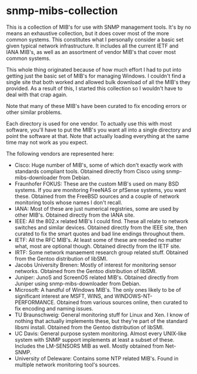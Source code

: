 # snmp-mibs-collection #
This is a collection of MIB's for use with SNMP management tools.
It's by no means an exhaustive collection, but it does cover most of
the more common systems.  This constitutes what I personally consider
a basic set given typical network infrastructure.  It includes all the
current IETF and IANA MIB's, as well as an assortment of vendor MIB's
that cover most common systems.

This whole thing originated because of how much effort I had to put into
getting just the basic set of MIB's for managing Windows.  I couldn't
find a single site that both worked and allowed bulk download of all
the MIB's they provided.  As a result of this, I started this collection
so I wouldn't have to deal with that crap again.

Note that many of these MIB's have been curated to fix encoding errors
or other similar problems.

Each directory is used for one vendor.  To actually use this with
most software, you'll have to put the MIB's you want all into a single
directory and point the software at that.  Note that actually loading
everything at the same time may not work as you expect.

The following vendors are represented here:
* Cisco: Huge number of MIB's, some of which don't exactly work with
  standards compliant tools.  Obtained directly from Cisco using
  snmp-mibs-downloader from Debian.
* Fraunhofer FOKUS: These are the custom MIB's used on many BSD systems.
  If you are monitoring FreeNAS or pfSense systems, you want these.
  Obtained from the FreeBSD sources and a couple of network monitoring
  tools whose names I don't recall.
* IANA: Most of these are just numerical registries, some are used by
  other MIB's.  Obtained directly from the IANA site.
* IEEE: All the 802.x related MIB's I could find.  These all
  relate to network switches and similar devices.  Obtained directly
  from the IEEE site, then curated to fix the smart quotes and bad line
  endings throughout them.
* IETF: All the RFC MIB's. At least some of these are needed no matter
  what, most are optional though.  Obtained directly from the IETF site.
* IRTF: Some network manaement research group related stuff.  Obtained
  from the Gentoo distribution of libSMI.
* Jacobs University Brenen: Mostly of interest for monitoring sensor
  networks.  Obtained from the Gentoo distribution of libSMI.
* Juniper: JunoS and ScreenOS related MIB's.  Obtained directly from
  Juniper using snmp-mibs-downloader from Debian.
* Microsoft: A handful of Windows MIB's.  The only ones likely to be of
  significant interest are MSFT, WINS, and WINDOWS-NT-PERFORMANCE.
  Obtained from various sources online, then curated to fix encoding
  and naming issues.
* TU Braunschweig: General monitoring stuff for Linux and Xen.  I know of
  nothing that actually implements these, but they're part of the standard
  libsmi install.  Obtained from the Gentoo distribution of libSMI.
* UC Davis: General purpose system monitoring.  Almost every UNIX-like
  system with SNMP support implements at least a subset of these.
  Includes the LM-SENSORS MIB as well.  Mostly obtained from Net-SNMP.
* University of Deleware: Contains some NTP related MIB's.  Found in
  multiple network monitoring tool's sources.
